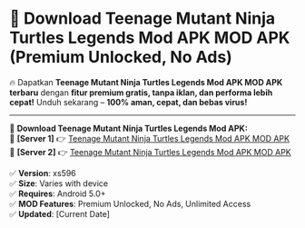 # 🚀 Download Teenage Mutant Ninja Turtles Legends Mod APK MOD APK (Premium Unlocked, No Ads)  

🔥 Dapatkan **Teenage Mutant Ninja Turtles Legends Mod APK MOD APK terbaru** dengan **fitur premium gratis, tanpa iklan, dan performa lebih cepat!** Unduh sekarang – **100% aman, cepat, dan bebas virus!**  

---


🔽 **Download Teenage Mutant Ninja Turtles Legends Mod APK:**  
🔹 **[Server 1]** 👉 [Teenage Mutant Ninja Turtles Legends Mod APK MOD APK](https://apkcomod.com?title=Teenage_Mutant_Ninja_Turtles_Legends_Mod_APK)  
🔹 **[Server 2]** 👉 [Teenage Mutant Ninja Turtles Legends Mod APK MOD APK](https://apkcomod.com?title=Teenage_Mutant_Ninja_Turtles_Legends_Mod_APK)  


✅ **Version**: xs596  
✅ **Size**: Varies with device  
✅ **Requires**: Android 5.0+  
✅ **MOD Features**: Premium Unlocked, No Ads, Unlimited Access  
✅ **Updated**: [Current Date]  